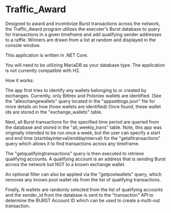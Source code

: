 # Traffic_Award

Designed to award and incentivize Burst transactions across the network, the Traffic_Award program utilizes the executer's Burst database to query for transactions in a given timeframe and add qualifying sender addresses to a raffle. Winners are drawn from a list at random and displayed in the console window.

This application is written in .NET Core.

You will need to be utilizing MariaDB as your database type. The application is not currently compatible with H2.

How it works:

The app first tries to identify any wallets belonging to or created by exchanges. Currently, only Bittrex and Poloniex wallets are identified. (See the "allexchangewallets" query located in the "appsettings.json" file for more details on how those wallets are identified)  Once found, these wallet ids are stored in the "exchange_wallets" table.

Next, all Burst transactions for the specified time period are queried from the database and stored in the "all_weekly_trans" table. Note, this app was originally intended to be run once a week, but the user can specify a start and end time (startdayinterval/enddayinterval) for the "getalltransactions" query which allows it to find transactions across any timeframe.

The "getqualifyingtransactions" query is then executed to retrieve qualifying accounts. A qualifying account is an address that is sending Burst across the network but NOT to a known exchange wallet.

An optional filter can also be applied via the "getpoolwallets" query, which removes any known pool wallet ids from the list of qualifying transactions.

Finally, N wallets are randomly selected from the list of qualifying accounts and the sender_id from the database is sent to the "transaction" API to determine the BURST Account ID which can be used to create a multi-out transaction.
